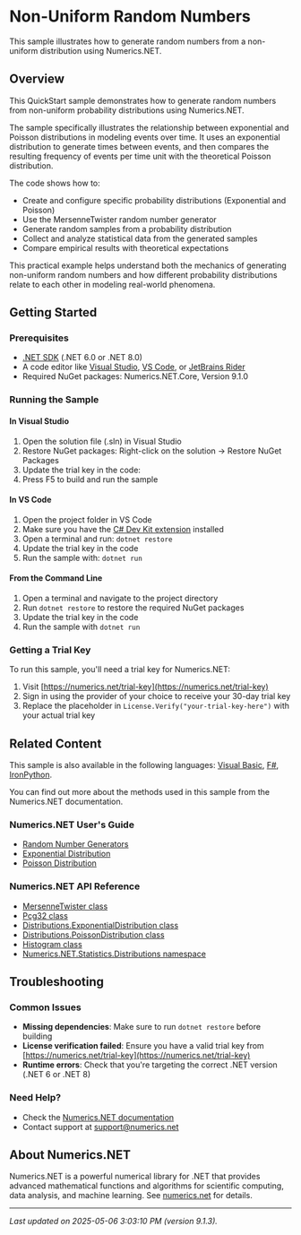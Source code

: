 # Non-Uniform Random Numbers

This sample illustrates how to generate random numbers from a non-uniform distribution using Numerics.NET.

## Overview

This QuickStart sample demonstrates how to generate random numbers from non-uniform probability 
distributions using Numerics.NET.

The sample specifically illustrates the relationship between exponential and Poisson distributions in
modeling events over time. It uses an exponential distribution to generate times between events, and
then compares the resulting frequency of events per time unit with the theoretical Poisson 
distribution.

The code shows how to:
- Create and configure specific probability distributions (Exponential and Poisson)
- Use the MersenneTwister random number generator
- Generate random samples from a probability distribution
- Collect and analyze statistical data from the generated samples
- Compare empirical results with theoretical expectations

This practical example helps understand both the mechanics of generating non-uniform random numbers
and how different probability distributions relate to each other in modeling real-world phenomena.


## Getting Started

### Prerequisites

- [.NET SDK](https://dotnet.microsoft.com/download) (.NET 6.0 or .NET 8.0)
- A code editor like [Visual Studio](https://visualstudio.microsoft.com/), [VS Code](https://code.visualstudio.com/), or [JetBrains Rider](https://www.jetbrains.com/rider/)
- Required NuGet packages: Numerics.NET.Core, Version 9.1.0

### Running the Sample

#### In Visual Studio
1. Open the solution file (.sln) in Visual Studio
2. Restore NuGet packages: Right-click on the solution → Restore NuGet Packages
3. Update the trial key in the code:
4. Press F5 to build and run the sample

#### In VS Code

1. Open the project folder in VS Code
2. Make sure you have the [C# Dev Kit extension](https://marketplace.visualstudio.com/items?itemName=ms-dotnettools.csdevkit) installed
3. Open a terminal and run: `dotnet restore`
4. Update the trial key in the code 
5. Run the sample with: `dotnet run`

#### From the Command Line

1. Open a terminal and navigate to the project directory
2. Run `dotnet restore` to restore the required NuGet packages
3. Update the trial key in the code
4. Run the sample with `dotnet run`

### Getting a Trial Key

To run this sample, you'll need a trial key for Numerics.NET:

1. Visit [https://numerics.net/trial-key](https://numerics.net/trial-key)
2. Sign in using the provider of your choice to receive your 30-day trial key
3. Replace the placeholder in `License.Verify("your-trial-key-here")` with your actual trial key

## Related Content

This sample is also available in the following languages: 
[Visual Basic](https://github.com/NumericsDotNet/quickstart-visualbasic/tree/net462/mathematics/random-numbers/non-uniform-random-numbers), [F#](https://github.com/NumericsDotNet/quickstart-fsharp/tree/net462/mathematics/random-numbers/non-uniform-random-numbers), [IronPython](https://github.com/NumericsDotNet/quickstart-ironpython/tree/net462/mathematics/random-numbers/non-uniform-random-numbers).

You can find out more about the methods used in this sample from the Numerics.NET documentation.

### Numerics.NET User's Guide

- [Random Number Generators](https://numerics.net/statistics/random-numbers/random-number-generators)
- [Exponential Distribution](https://numerics.net/statistics/continuous-distributions/exponential-distribution)
- [Poisson Distribution](https://numerics.net/statistics/discrete-distributions/poisson-distribution)

### Numerics.NET API Reference

- [MersenneTwister class](https://numerics.net/documentation/latest/reference/numerics.net.random.mersennetwister)
- [Pcg32 class](https://numerics.net/documentation/latest/reference/numerics.net.random.pcg32)
- [Distributions.ExponentialDistribution class](https://numerics.net/documentation/latest/reference/numerics.net.statistics.distributions.exponentialdistribution)
- [Distributions.PoissonDistribution class](https://numerics.net/documentation/latest/reference/numerics.net.statistics.distributions.poissondistribution)
- [Histogram class](https://numerics.net/documentation/latest/reference/numerics.net.dataanalysis.histogram)
- [Numerics.NET.Statistics.Distributions namespace](https://numerics.net/documentation/latest/reference/numerics.net.statistics.distributions)


## Troubleshooting

### Common Issues

- **Missing dependencies**: Make sure to run `dotnet restore` before building
- **License verification failed**: Ensure you have a valid trial key from [https://numerics.net/trial-key](https://numerics.net/trial-key)
- **Runtime errors**: Check that you're targeting the correct .NET version (.NET 6 or .NET 8)

### Need Help?

- Check the [Numerics.NET documentation](https://numerics.net/documentation/)
- Contact support at [support@numerics.net](mailto:support@numerics.net?subject=NonUniformRandomNumbers%20QuickStart%20Sample%20%28C%23%29)

## About Numerics.NET

Numerics.NET is a powerful numerical library for .NET that provides advanced mathematical 
functions and algorithms for scientific computing, data analysis, and machine learning.
See [numerics.net](https://numerics.net) for details.

---

_Last updated on 2025-05-06 3:03:10 PM (version 9.1.3)._
